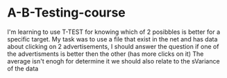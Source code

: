 # A-B-Testing-course
I'm learning to use T-TEST for knowing which of 2 posibbles is better for a specific target.
My task was to use a file that exist in the net and has data about clicking on 2 advertisements, 
I should answer the question if one of the advertisments is better then the other (has more clicks on it)
The average isn't enogh for determine it we should also relate to the sVariance of the data
